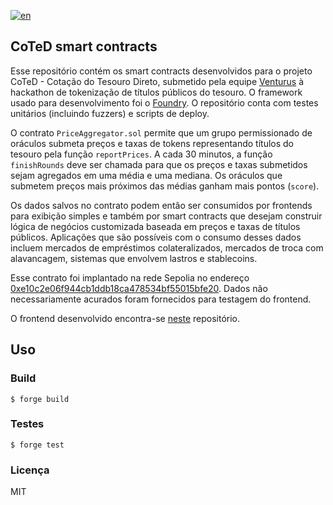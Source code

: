 [![en](https://img.shields.io/badge/lang-en-red.svg)](https://github.com/izcoser/drex-oracle-contracts/)

## CoTeD smart contracts

Esse repositório contém os smart contracts desenvolvidos para o projeto CoTeD - Cotação do Tesouro Direto, submetido pela equipe [Venturus](https://github.com/venturusbr) à hackathon de tokenização de títulos públicos do tesouro. O framework usado para desenvolvimento foi o [Foundry](https://book.getfoundry.sh/). O repositório conta com testes unitários (incluindo fuzzers) e scripts de deploy.

O contrato `PriceAggregator.sol` permite que um grupo permissionado de oráculos submeta preços e taxas de tokens representando títulos do tesouro pela função `reportPrices`. A cada 30 minutos, a função `finishRounds` deve ser chamada para que os preços e taxas submetidos sejam agregados em uma média e uma mediana. Os oráculos que submetem preços mais próximos das médias ganham mais pontos (`score`).

Os dados salvos no contrato podem então ser consumidos por frontends para exibição simples e também por smart contracts que desejam construir lógica de negócios customizada baseada em preços e taxas de títulos públicos. Aplicações que são possíveis com o consumo desses dados incluem mercados de empréstimos colateralizados, mercados de troca com alavancagem, sistemas que envolvem lastros e stablecoins.

Esse contrato foi implantado na rede Sepolia no endereço [0xe10c2e06f944cb1ddb18ca478534bf55015bfe20](https://sepolia.etherscan.io/address/0xe10c2e06f944cb1ddb18ca478534bf55015bfe20). Dados não necessariamente acurados foram fornecidos para testagem do frontend.

O frontend desenvolvido encontra-se [neste](https://github.com/izcoser/drex-oracle-frontend) repositório.

## Uso

### Build

```shell
$ forge build
```

### Testes

```shell
$ forge test
```

### Licença

MIT
